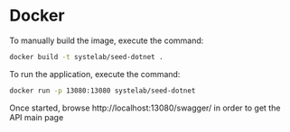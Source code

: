 # Docker

To manually build the image, execute the command:

```bash
docker build -t systelab/seed-dotnet . 
```

To run the application, execute the command:

```bash
docker run -p 13080:13080 systelab/seed-dotnet
```
Once started, browse http://localhost:13080/swagger/ in order to get the API main page
